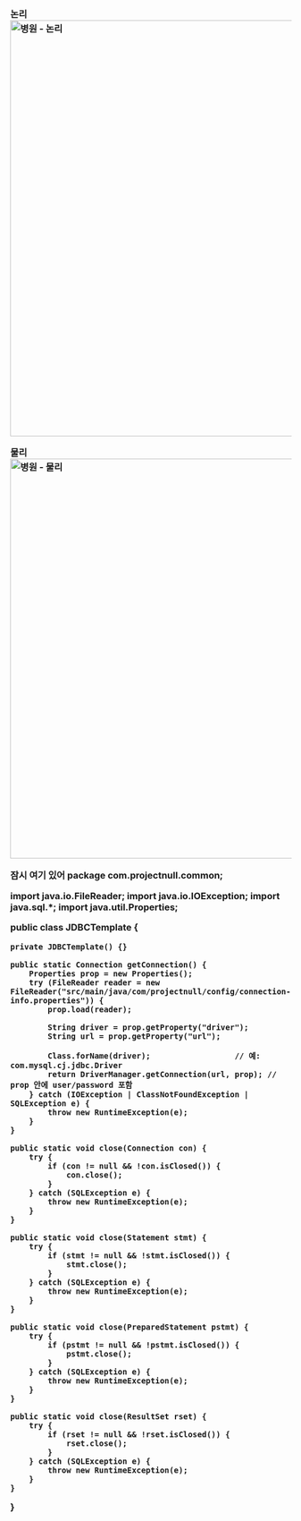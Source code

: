  


<h3>논리
<img width="851" height="744" alt="병원 - 논리" src="https://github.com/user-attachments/assets/cdf747fc-df27-4567-a1cf-8e4285e82c23" />



물리
<img width="1094" height="715" alt="병원 - 물리" src="https://github.com/user-attachments/assets/6cec64a0-6eb1-4854-85a2-6cd6102d441f" />




잠시 여기 있어
package com.projectnull.common;

import java.io.FileReader;
import java.io.IOException;
import java.sql.*;
import java.util.Properties;

public class JDBCTemplate {

    private JDBCTemplate() {}

    public static Connection getConnection() {
        Properties prop = new Properties();
        try (FileReader reader = new FileReader("src/main/java/com/projectnull/config/connection-info.properties")) {
            prop.load(reader);

            String driver = prop.getProperty("driver");
            String url = prop.getProperty("url");

            Class.forName(driver);                  // 예: com.mysql.cj.jdbc.Driver
            return DriverManager.getConnection(url, prop); // prop 안에 user/password 포함
        } catch (IOException | ClassNotFoundException | SQLException e) {
            throw new RuntimeException(e);
        }
    }

    public static void close(Connection con) {
        try {
            if (con != null && !con.isClosed()) {
                con.close();
            }
        } catch (SQLException e) {
            throw new RuntimeException(e);
        }
    }

    public static void close(Statement stmt) {
        try {
            if (stmt != null && !stmt.isClosed()) {
                stmt.close();
            }
        } catch (SQLException e) {
            throw new RuntimeException(e);
        }
    }

    public static void close(PreparedStatement pstmt) {
        try {
            if (pstmt != null && !pstmt.isClosed()) {
                pstmt.close();
            }
        } catch (SQLException e) {
            throw new RuntimeException(e);
        }
    }

    public static void close(ResultSet rset) {
        try {
            if (rset != null && !rset.isClosed()) {
                rset.close();
            }
        } catch (SQLException e) {
            throw new RuntimeException(e);
        }
    }

}

